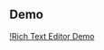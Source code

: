 
## Demo

[!Rich Text Editor Demo](https://github.com/promerorgz/draftjs-rich-text-box/tree/master/draft-editor/draft-editor/assets/RichContentEditorDemo.gif)